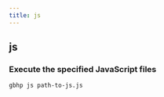 ```yaml
---
title: js
---
```


## js                                 
### Execute the specified JavaScript files
```shell
gbhp js path-to-js.js
```